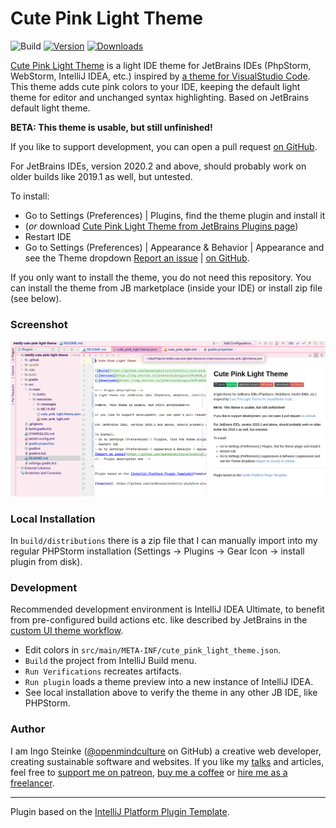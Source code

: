 # Cute Pink Light Theme

![Build](https://github.com/openmindculture/intellij-cute-pink-light-theme/workflows/Build/badge.svg)
[![Version](https://img.shields.io/jetbrains/plugin/v/PLUGIN_ID.svg)](https://plugins.jetbrains.com/plugin/PLUGIN_ID)
[![Downloads](https://img.shields.io/jetbrains/plugin/d/PLUGIN_ID.svg)](https://plugins.jetbrains.com/plugin/PLUGIN_ID)

<!-- Plugin description -->
[Cute Pink Light Theme](https://plugins.jetbrains.com/plugin/16721-cute-pink-light-theme) is a light IDE theme for JetBrains IDEs (PhpStorm, WebStorm, IntelliJ IDEA, etc.) inspired by [a theme for VisualStudio Code](https://marketplace.visualstudio.com/items?itemName=webfreak.cute-theme). This theme adds cute pink colors to your IDE, keeping the default light theme for editor and unchanged syntax highlighting. Based on JetBrains default light theme.


**BETA: This theme is usable, but still unfinished!**

If you like to support development, you can open a pull request [on GitHub](https://github.com/openmindculture/intellij-cute-pink-light-theme).

For JetBrains IDEs, version 2020.2 and above, should probably work on older builds like 2019.1 as well, but untested.

To install:
- Go to Settings (Preferences) | Plugins, find the theme plugin and install it
- (_or_ download [Cute Pink Light Theme from JetBrains Plugins page](https://plugins.jetbrains.com/plugin/16721-cute-pink-light-theme)) 
- Restart IDE
- Go to Settings (Preferences) | Appearance & Behavior | Appearance and see the Theme dropdown
[Report an issue](https://github.com/openmindculture/intellij-cute-pink-light-theme/issues/new) | [on GitHub](https://github.com/openmindculture/intellij-cute-pink-light-theme).
<!-- Plugin description end -->

If you only want to install the theme, you do not need this repository.
You can install the theme from JB marketplace (inside your IDE) or install zip file (see below).

### Screenshot

![screenshot](cute-pink-light-theme-0.1.0.png)

### Local Installation

In `build/distributions` there is a zip file that I can manually import into my regular PHPStorm installation (Settings -> Plugins -> Gear Icon -> install plugin from disk).

### Development

Recommended development environment is IntelliJ IDEA Ultimate, to benefit from pre-configured build actions etc. like described by JetBrains in the [custom UI theme workflow](https://plugins.jetbrains.com/docs/intellij/themes.html#custom-ui-theme-workflow).

- Edit colors in `src/main/META-INF/cute_pink_light_theme.json`.
- `Build` the project from IntelliJ Build menu.
- `Run Verifications` recreates artifacts.
- `Run plugin` loads a theme preview into a new instance of IntelliJ IDEA.
- See local installation above to verify the theme in any other JB IDE, like PHPStorm.

### Author

I am Ingo Steinke ([@openmindculture](https://github.com/openmindculture) on GitHub) a creative web developer, creating sustainable software and websites. If you like my [talks](https://www.ingo-steinke.com/#talks-events) and articles, feel free to [support me on patreon](https://www.patreon.com/ingosteinke), [buy me a coffee](https://www.buymeacoffee.com/ingosteinke) or [hire me as a freelancer](https://www.ingo-steinke.com/#contact).

---
Plugin based on the [IntelliJ Platform Plugin Template][template].

[template]: https://github.com/JetBrains/intellij-platform-plugin-template
